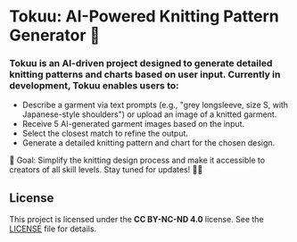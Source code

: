 # Tokuu: AI-Powered Knitting Pattern Generator 🧶

### Tokuu is an AI-driven project designed to generate detailed knitting patterns and charts based on user input. Currently in development, Tokuu enables users to:

- Describe a garment via text prompts (e.g., "grey longsleeve, size S, with Japanese-style shoulders") or upload an image of a knitted garment.
- Receive 5 AI-generated garment images based on the input.
- Select the closest match to refine the output.
- Generate a detailed knitting pattern and chart for the chosen design.

🚀 Goal: Simplify the knitting design process and make it accessible to creators of all skill levels. Stay tuned for updates! 🫶🏻

## License

This project is licensed under the **CC BY-NC-ND 4.0** license. See the [LICENSE](LICENSE) file for details.
